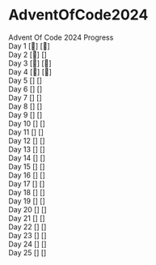# AdventOfCode2024
Advent Of Code 2024 Progress  
Day 1 [🌟] [🌟]  
Day 2 [🌟] []  
Day 3 [🌟] [🌟]  
Day 4 [🌟] [🌟]  
Day 5 [] []  
Day 6 [] []  
Day 7 [] []  
Day 8 [] []  
Day 9 [] []  
Day 10 [] []  
Day 11 [] []  
Day 12 [] []  
Day 13 [] []  
Day 14 [] []  
Day 15 [] []  
Day 16 [] []  
Day 17 [] []  
Day 18 [] []  
Day 19 [] []  
Day 20 [] []  
Day 21 [] []  
Day 22 [] []  
Day 23 [] []  
Day 24 [] []  
Day 25 [] []  
